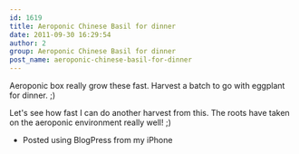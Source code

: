 ```yaml
---
id: 1619
title: Aeroponic Chinese Basil for dinner
date: 2011-09-30 16:29:54
author: 2
group: Aeroponic Chinese Basil for dinner
post_name: aeroponic-chinese-basil-for-dinner
---
```


Aeroponic box really grow these fast. Harvest a batch to go with eggplant for dinner. ;) 

Let's see how fast I can do another harvest from this. The roots have taken on the aeroponic environment really well! ;) 

- Posted using BlogPress from my iPhone